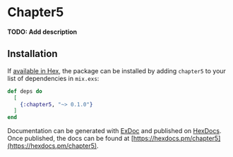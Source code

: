 # Chapter5

**TODO: Add description**

## Installation

If [available in Hex](https://hex.pm/docs/publish), the package can be installed
by adding `chapter5` to your list of dependencies in `mix.exs`:

```elixir
def deps do
  [
    {:chapter5, "~> 0.1.0"}
  ]
end
```

Documentation can be generated with [ExDoc](https://github.com/elixir-lang/ex_doc)
and published on [HexDocs](https://hexdocs.pm). Once published, the docs can
be found at [https://hexdocs.pm/chapter5](https://hexdocs.pm/chapter5).


